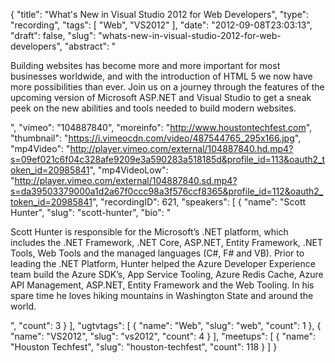 {
  "title": "What's New in Visual Studio 2012 for Web Developers",
  "type": "recording",
  "tags": [
    "Web",
    "VS2012"
  ],
  "date": "2012-09-08T23:03:13",
  "draft": false,
  "slug": "whats-new-in-visual-studio-2012-for-web-developers",
  "abstract": "<p>Building websites has become more and more important for most businesses worldwide, and with the introduction of HTML 5 we now have more possibilities than ever. Join us on a journey through the features of the upcoming version of Microsoft ASP.NET and Visual Studio to get a sneak peek on the new abilities and tools needed to build modern websites.</p>",
  "vimeo": "104887840",
  "moreinfo": "http://www.houstontechfest.com",
  "thumbnail": "https://i.vimeocdn.com/video/487544765_295x166.jpg",
  "mp4Video": "http://player.vimeo.com/external/104887840.hd.mp4?s=09ef021c6f04c328afe9209e3a590283a518185d&profile_id=113&oauth2_token_id=20985841",
  "mp4VideoLow": "http://player.vimeo.com/external/104887840.sd.mp4?s=da39503379000a1d2a67f0ccc98a3f576ccf8365&profile_id=112&oauth2_token_id=20985841",
  "recordingID": 621,
  "speakers": [
    {
      "name": "Scott Hunter",
      "slug": "scott-hunter",
      "bio": "<p>Scott Hunter is responsible for the Microsoft’s .NET platform, which includes the .NET Framework, .NET Core, ASP.NET, Entity Framework, .NET Tools, Web Tools and the managed languages (C#, F# and VB). Prior to leading the .NET Platform, Hunter helped the Azure Developer Experience team build the Azure SDK’s, App Service Tooling, Azure Redis Cache, Azure API Management, ASP.NET, Entity Framework and the Web Tooling. In his spare time he loves hiking mountains in Washington State and around the world.</p>",
      "count": 3
    }
  ],
  "ugtvtags": [
    {
      "name": "Web",
      "slug": "web",
      "count": 1
    },
    {
      "name": "VS2012",
      "slug": "vs2012",
      "count": 4
    }
  ],
  "meetups": [
    {
      "name": "Houston Techfest",
      "slug": "houston-techfest",
      "count": 118
    }
  ]
}